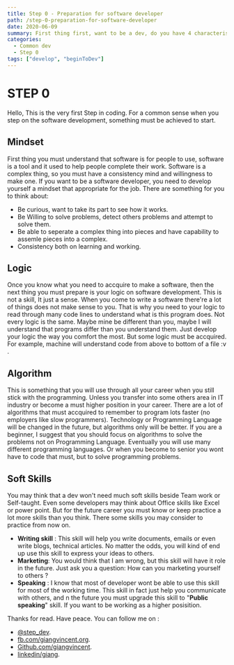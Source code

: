 ```yaml
---
title: Step 0 - Preparation for software developer
path: /step-0-preparation-for-software-developer
date: 2020-06-09
summary: First thing first, want to be a dev, do you have 4 characteristics ?
categories:
  - Common dev
  - Step 0
tags: ["develop", "beginToDev"]
---
```


# STEP 0

Hello, This is the very first Step in coding. For a common sense when you step on the software development, something must be achieved to start.

## Mindset

First thing you must understand that software is for people to use, software is a tool and it used to help people complete their work.
Software is a complex thing, so you must have a consistency mind and willingness to make one.
If you want to be a software developer, you need to develop yourself a mindset that appropriate for the job. There are something for you to think about:

- Be curious, want to take its part to see how it works.
- Be Willing to solve problems, detect others problems and attempt to solve them.
- Be able to seperate a complex thing into pieces and have capability to assemle pieces into a complex.
- Consistency both on learning and working.

## Logic

Once you know what you need to accquire to make a software, then the next thing you must prepare is your logic on software development.
This is not a skill, It just a sense. When you come to write a software there're a lot of things does not make sense to you. That is why you need to your logic to read through many code lines to understand what is this program does.
Not every logic is the same. Maybe mine be different than you, maybe I will understand that programs differ than you understand them. Just develop your logic the way you comfort the most.
But some logic must be accquired. For example, machine will understand code from above to bottom of a file :v .

## Algorithm

This is something that you will use through all your career when you still stick with the programming. Unless you transfer into some others area in IT industry or become a must higher position in your career.
There are a lot of algorithms that must accquired to remember to program lots faster (no employers like slow programmers).
Technology or Programming Language will be changed in the future, but algorithms only will be better. If you are a beginner, I suggest that you should focus on algorithms to solve the problems not on Programming Language.
Eventually you will use many different programming languages. Or when you become to senior you wont have to code that must, but to solve programming problems.

## Soft Skills

You may think that a dev won't need much soft skills beside Team work or Self-taught. Even some developers may think about Office skills like Excel or power point. But for the future career you must know or keep practice a lot more skills than you think. There some skills you may consider to practice from now on.

- **Writing skill** : This skill will help you write documents, emails or even write blogs, technical articles. No matter the odds, you will kind of end up use this skill to express your ideas to others.
- **Marketing**: You would think that I am wrong, but this skill will have it role in the future. Just ask you a question: How can you marketing yourself to others ?
- **Speaking** : I know that most of developer wont be able to use this skill for most of the working time. This skill in fact just help you communicate with others, and n the future you must upgrade this skill to "**Public speaking**" skill. If you want to be working as a higher posisition.

Thanks for read. Have peace.
You can follow me on :

- [@step_dev](https://twitter.com/step_dev).
- [fb.com/giangvincent.org](https://www.facebook.com/giangvincent.org/).
- [Github.com/giangvincent](https://github.com/giangvincent).
- [linkedin/giang](https://www.linkedin.com/in/giang-do-linh-88b034131/).
